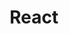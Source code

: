 ---
layout: tag-list
type: tag
title: React
slug: react
sidebar: true
description: >
  about React
---